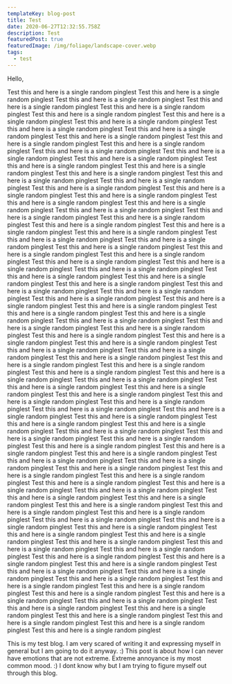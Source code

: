 ```yaml
---
templateKey: blog-post
title: Test
date: 2020-06-27T12:32:55.758Z
description: Test
featuredPost: true
featuredImage: /img/foliage/landscape-cover.webp
tags:
  - test
---
```

Hello,

Test this and here is a single random pinglest
Test this and here is a single random pinglest
Test this and here is a single random pinglest
Test this and here is a single random pinglest
Test this and here is a single random pinglest
Test this and here is a single random pinglest
Test this and here is a single random pinglest
Test this and here is a single random pinglest
Test this and here is a single random pinglest
Test this and here is a single random pinglest
Test this and here is a single random pinglest
Test this and here is a single random pinglest
Test this and here is a single random pinglest
Test this and here is a single random pinglest
Test this and here is a single random pinglest
Test this and here is a single random pinglest
Test this and here is a single random pinglest
Test this and here is a single random pinglest
Test this and here is a single random pinglest
Test this and here is a single random pinglest
Test this and here is a single random pinglest
Test this and here is a single random pinglest
Test this and here is a single random pinglest
Test this and here is a single random pinglest
Test this and here is a single random pinglest
Test this and here is a single random pinglest
Test this and here is a single random pinglest
Test this and here is a single random pinglest
Test this and here is a single random pinglest
Test this and here is a single random pinglest
Test this and here is a single random pinglest
Test this and here is a single random pinglest
Test this and here is a single random pinglest
Test this and here is a single random pinglest
Test this and here is a single random pinglest
Test this and here is a single random pinglest
Test this and here is a single random pinglest
Test this and here is a single random pinglest
Test this and here is a single random pinglest
Test this and here is a single random pinglest
Test this and here is a single random pinglest
Test this and here is a single random pinglest
Test this and here is a single random pinglest
Test this and here is a single random pinglest
Test this and here is a single random pinglest
Test this and here is a single random pinglest
Test this and here is a single random pinglest
Test this and here is a single random pinglest
Test this and here is a single random pinglest
Test this and here is a single random pinglest
Test this and here is a single random pinglest
Test this and here is a single random pinglest
Test this and here is a single random pinglest
Test this and here is a single random pinglest
Test this and here is a single random pinglest
Test this and here is a single random pinglest
Test this and here is a single random pinglest
Test this and here is a single random pinglest
Test this and here is a single random pinglest
Test this and here is a single random pinglest
Test this and here is a single random pinglest
Test this and here is a single random pinglest
Test this and here is a single random pinglest
Test this and here is a single random pinglest
Test this and here is a single random pinglest
Test this and here is a single random pinglest
Test this and here is a single random pinglest
Test this and here is a single random pinglest
Test this and here is a single random pinglest
Test this and here is a single random pinglest
Test this and here is a single random pinglest
Test this and here is a single random pinglest
Test this and here is a single random pinglest
Test this and here is a single random pinglest
Test this and here is a single random pinglest
Test this and here is a single random pinglest
Test this and here is a single random pinglest
Test this and here is a single random pinglest
Test this and here is a single random pinglest
Test this and here is a single random pinglest
Test this and here is a single random pinglest
Test this and here is a single random pinglest
Test this and here is a single random pinglest
Test this and here is a single random pinglest
Test this and here is a single random pinglest
Test this and here is a single random pinglest
Test this and here is a single random pinglest
Test this and here is a single random pinglest
Test this and here is a single random pinglest
Test this and here is a single random pinglest
Test this and here is a single random pinglest
Test this and here is a single random pinglest
Test this and here is a single random pinglest
Test this and here is a single random pinglest
Test this and here is a single random pinglest
Test this and here is a single random pinglest
Test this and here is a single random pinglest
Test this and here is a single random pinglest
Test this and here is a single random pinglest
Test this and here is a single random pinglest
Test this and here is a single random pinglest
Test this and here is a single random pinglest
Test this and here is a single random pinglest
Test this and here is a single random pinglest
Test this and here is a single random pinglest
Test this and here is a single random pinglest
Test this and here is a single random pinglest
Test this and here is a single random pinglest
Test this and here is a single random pinglest
Test this and here is a single random pinglest
Test this and here is a single random pinglest
Test this and here is a single random pinglest
Test this and here is a single random pinglest
Test this and here is a single random pinglest
Test this and here is a single random pinglest
Test this and here is a single random pinglest
Test this and here is a single random pinglest
Test this and here is a single random pinglest

This is my test blog. I am very scared of writing it and expressing myself in general but I am going to do it anyway. :) This post is about how I can never have emotions that are not extreme. Extreme annoyance is my most common mood. :) I dont know why but I am trying to figure myself out through this blog.
